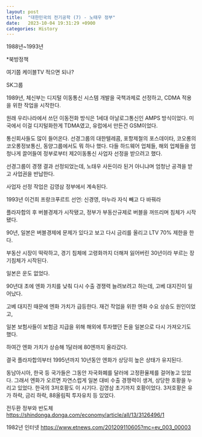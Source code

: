 ```yaml
---
layout: post
title:  "대한민국의 전기공학 (7) - 노태우 정부"
date:   2023-10-04 19:31:29 +0900
categories: History
---
```


1988년~1993년

*북방정책

여기쯤 케이블TV 적으면 되나?

SK그룹

1989년, 체신부는 디지털 이동통신 시스템 개발을 국책과제로 선정하고, CDMA 적용을 위한 작업을 시작한다.

원래 우리나라에서 쓰던 이동전화 방식은 1세대 아날로그통신인 AMPS 방식이었다.
미국에서 이걸 디지털화한게 TDMA였고, 유럽에서 만든건 GSM이었다.

통신회사들도 많이 들어온다.
선경그룹의 대한텔레콤, 포항제철의 포스데이타, 코오롱의 코오롱정보통신, 동양그룹에서도 뭐 하나 했다.
다들 하드웨어 업체들, 해외 업체들을 엄청나게 끌어들여 정부로부터 제2이동통신 사업자 선정을 받으려고 했다.

선경그룹이 경쟁 결과 선정되었는데, 노태우 사돈이라 된거 아니냐며 엄청난 공격을 받고 사업권을 반납한다.

사업자 선정 작업은 김영삼 정부에서 계속된다.

1993년 이건희 프랑크푸르트 선언: 신경영, 마누라 자식 빼고 다 바꿔라


플라자합의 후 버블경제가 시작됐고, 정부가 부동산규제로 버블을 꺼뜨리며 침체가 시작됐다.

90년, 일본은 버블경제에 문제가 있다고 보고 다시 금리를 올리고 LTV 70% 제한을 한다.

부동산 시장이 떡락하고, 경기 침체에 고령화까지 더해져 잃어버린 30년이라 부르는 장기침체가 시작된다.

일본은 운도 없었다.

90년대 초에 엔화 가치를 낮춰 다시 수출 경쟁력 늘려보려고 하는데, 고베 대지진이 일어났다.

고베 대지진 때문에 엔화 가치가 급등한다.
재건 작업을 위한 엔화 수요 상승도 원인이었고,

일본 보험사들이 보험금 지급을 위해 해외에 투자했던 돈을 일본으로 다시 가져오기도 했다.

하여간 엔화 가치가 상승해 1달러에 80엔까지 올라갔다.

결국 플라자합의부터 1995년까지 10년동안 엔화가 상당히 높은 상태가 유지된다.

동남아시아, 한국 등 국가들은 그동안 자국화폐를 달러에 고정환율제를 걸어놓고 있었다.
그래서 엔화가 오르면 자연스럽게 일본 대비 수출 경쟁력이 생겨, 상당한 호황을 누리고 있었다.
한국의 3저호황도 이 시기다. 김영삼 초기까지 호황이었다.
3저호황은 유가 하락, 금리 하락, 88올림픽 투자유치 등 있었다.











전두환 정부와 반도체
https://shindonga.donga.com/economy/article/all/13/3126496/1

1982년 인터넷
https://www.etnews.com/201209110605?mc=ev_003_00003